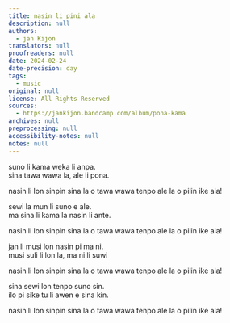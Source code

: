 ```yaml
---
title: nasin li pini ala
description: null
authors:
  - jan Kijon
translators: null
proofreaders: null
date: 2024-02-24
date-precision: day
tags:
  - music
original: null
license: All Rights Reserved
sources:
  - https://jankijon.bandcamp.com/album/pona-kama
archives: null
preprocessing: null
accessibility-notes: null
notes: null
---
```


suno li kama weka li anpa.  \
sina tawa wawa la, ale li pona.

nasin li lon sinpin sina la o tawa wawa tenpo ale la o pilin ike ala!

sewi la mun li suno e ale.  \
ma sina li kama la nasin li ante.

nasin li lon sinpin sina la o tawa wawa tenpo ale la o pilin ike ala!

jan li musi lon nasin pi ma ni.  \
musi suli li lon la, ma ni li suwi

nasin li lon sinpin sina la o tawa wawa tenpo ale la o pilin ike ala!

sina sewi lon tenpo suno sin.  \
ilo pi sike tu li awen e sina kin.

nasin li lon sinpin sina la o tawa wawa tenpo ale la o pilin ike ala!
